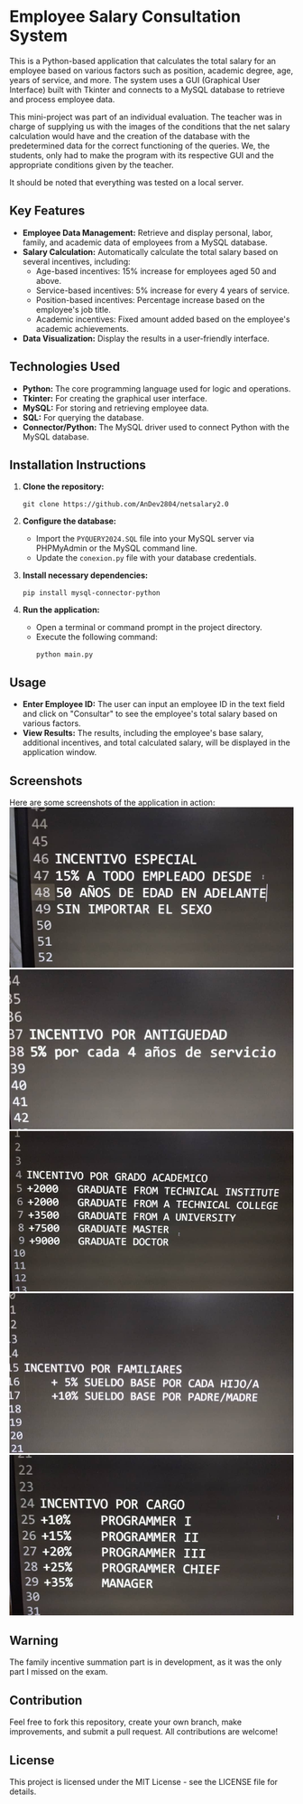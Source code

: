 
# Employee Salary Consultation System

This is a Python-based application that calculates the total salary for an employee based on various factors such as position, academic degree, age, years of service, and more. The system uses a GUI (Graphical User Interface) built with Tkinter and connects to a MySQL database to retrieve and process employee data.

This mini-project was part of an individual evaluation. The teacher was in charge of supplying us with the images of the conditions that the net salary calculation would have and the creation of the database with the predetermined data for the correct functioning of the queries. We, the students, only had to make the program with its respective GUI and the appropriate conditions given by the teacher.

It should be noted that everything was tested on a local server.

## Key Features
- **Employee Data Management:** Retrieve and display personal, labor, family, and academic data of employees from a MySQL database.
- **Salary Calculation:** Automatically calculate the total salary based on several incentives, including:
  - Age-based incentives: 15% increase for employees aged 50 and above.
  - Service-based incentives: 5% increase for every 4 years of service.
  - Position-based incentives: Percentage increase based on the employee's job title.
  - Academic incentives: Fixed amount added based on the employee's academic achievements.
- **Data Visualization:** Display the results in a user-friendly interface.

## Technologies Used
- **Python:** The core programming language used for logic and operations.
- **Tkinter:** For creating the graphical user interface.
- **MySQL:** For storing and retrieving employee data.
- **SQL:** For querying the database.
- **Connector/Python:** The MySQL driver used to connect Python with the MySQL database.

## Installation Instructions

1. **Clone the repository:**
   ```
   git clone https://github.com/AnDev2804/netsalary2.0
   ```

2. **Configure the database:**
   - Import the `PYQUERY2024.SQL` file into your MySQL server via PHPMyAdmin or the MySQL command line.
   - Update the `conexion.py` file with your database credentials.

3. **Install necessary dependencies:**
   ```
   pip install mysql-connector-python
   ```

4. **Run the application:**
   - Open a terminal or command prompt in the project directory.
   - Execute the following command:
     ```
     python main.py
     ```

## Usage
- **Enter Employee ID:** The user can input an employee ID in the text field and click on "Consultar" to see the employee's total salary based on various factors.
- **View Results:** The results, including the employee's base salary, additional incentives, and total calculated salary, will be displayed in the application window.

## Screenshots
Here are some screenshots of the application in action:
![Special Incentive](./INCENTIVO%20ESPECIAL.jpg)
![Seniority Incentive](./INCENTIVO%20POR%20ANTIGUEDAD.jpg)
![Academic Incentive](./INCENTIVOS%20ACADEMICOS.jpg)
![Family Incentive](./INCENTIVOS%20FAMILIARES.jpg)
![Incentives per Position](./INCENTIVOS%20POR%20CARGO.jpg)

## Warning
The family incentive summation part is in development, as it was the only part I missed on the exam.

## Contribution
Feel free to fork this repository, create your own branch, make improvements, and submit a pull request. All contributions are welcome!

## License
This project is licensed under the MIT License - see the LICENSE file for details.
